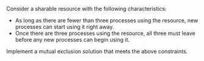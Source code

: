 Consider a sharable resource with the following characteristics:
* As long as there are fewer than three processes using the resource, new processes can start using it right away.
* Once there are three processes using the resource, all three must leave before any new processes can begin using it.

Implement a mutual exclusion solution that meets the above constraints.
